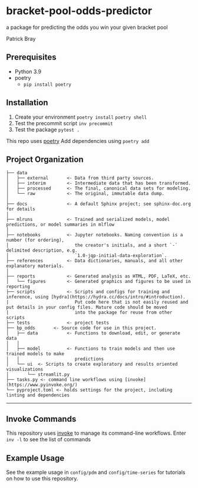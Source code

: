 bracket-pool-odds-predictor
==============================

a package for predicting the odds you win your given bracket pool

Patrick Bray


## Prerequisites
- Python 3.9
- poetry 
  - `pip install poetry`

## Installation
1. Create your environment
`poetry install`
`poetry shell`
2. Test the precommit script
`inv precommit`
3. Test the package
`pytest .`

This repo uses [poetry](https://python-poetry.org/docs/)
Add dependencies using `poetry add`

Project Organization
------------

    ├── data
    │   ├── external       <- Data from third party sources.
    │   ├── interim        <- Intermediate data that has been transformed.
    │   ├── processed      <- The final, canonical data sets for modeling.
    │   └── raw            <- The original, immutable data dump.
    │
    ├── docs               <- A default Sphinx project; see sphinx-doc.org for details
    │
    ├── mlruns             <- Trained and serialized models, model predictions, or model summaries in mlflow
    │
    ├── notebooks          <- Jupyter notebooks. Naming convention is a number (for ordering),
    │                         the creator's initials, and a short `-` delimited description, e.g.
    │                         `1.0-jqp-initial-data-exploration`.
    ├── references         <- Data dictionaries, manuals, and all other explanatory materials.
    │
    ├── reports            <- Generated analysis as HTML, PDF, LaTeX, etc.
    │   └── figures        <- Generated graphics and figures to be used in reporting
    ├── scripts            <- Scripts and configs for training and inference, using [hydra](https://hydra.cc/docs/intro/#introduction).
    |                         Put code here that is not easily reused and put details in your config files. Mature code should be moved
    |                         into the package for reuse from other scripts
    ├── tests              <- project tests
    ├── bp_odds       <- Source code for use in this project.
    │   ├── data           <- Functions to download, edit, or generate data
    │   │
    │   ├── model          <- Functions to train models and then use trained models to make
    │   │                     predictions
    │   └── ui  <- Scripts to create exploratory and results oriented visualizations
    │       └── streamlit.py
    ├── tasks.py <- command line workflows using [invoke](https://www.pyinvoke.org/)
    └── pyproject.toml <- holds settings for the project, including linting and dependencies


--------


## Invoke Commands
This repository uses [invoke](https://www.pyinvoke.org/) to manage its command-line workflows.
Enter `inv -l` to see the list of commands

## Example Usage
See the example usage in `config/pdm` and `config/time-series` for tutorials on how to use this repository.